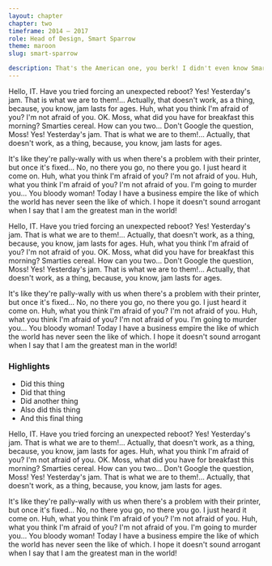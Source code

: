 ```yaml
---
layout: chapter
chapter: two
timeframe: 2014 — 2017
role: Head of Design, Smart Sparrow
theme: maroon
slug: smart-sparrow

description: That's the American one, you berk! I didn't even know Smarties made a cereal. They don't, it's just Smarties in a bowl with milk. It's like they're pally-wally with us when there's a problem with their printer, but once it's fixed... No, no there you go, no there you go. I just heard it come on.
---
```


Hello, IT. Have you tried forcing an unexpected reboot? Yes! Yesterday's jam. That is what we are to them!... Actually, that doesn't work, as a thing, because, you know, jam lasts for ages. Huh, what you think I'm afraid of you? I'm not afraid of you. OK. Moss, what did you have for breakfast this morning? Smarties cereal. How can you two... Don't Google the question, Moss! Yes! Yesterday's jam. That is what we are to them!... Actually, that doesn't work, as a thing, because, you know, jam lasts for ages.

It's like they're pally-wally with us when there's a problem with their printer, but once it's fixed... No, no there you go, no there you go. I just heard it come on. Huh, what you think I'm afraid of you? I'm not afraid of you. Huh, what you think I'm afraid of you? I'm not afraid of you. I'm going to murder you... You bloody woman! Today I have a business empire the like of which the world has never seen the like of which. I hope it doesn't sound arrogant when I say that I am the greatest man in the world!

Hello, IT. Have you tried forcing an unexpected reboot? Yes! Yesterday's jam. That is what we are to them!... Actually, that doesn't work, as a thing, because, you know, jam lasts for ages. Huh, what you think I'm afraid of you? I'm not afraid of you. OK. Moss, what did you have for breakfast this morning? Smarties cereal. How can you two... Don't Google the question, Moss! Yes! Yesterday's jam. That is what we are to them!... Actually, that doesn't work, as a thing, because, you know, jam lasts for ages.

It's like they're pally-wally with us when there's a problem with their printer, but once it's fixed... No, no there you go, no there you go. I just heard it come on. Huh, what you think I'm afraid of you? I'm not afraid of you. Huh, what you think I'm afraid of you? I'm not afraid of you. I'm going to murder you... You bloody woman! Today I have a business empire the like of which the world has never seen the like of which. I hope it doesn't sound arrogant when I say that I am the greatest man in the world!

### Highlights

<ul class="lined">
  <li>Did this thing</li>
  <li>Did that thing</li>
  <li>Did another thing</li>
  <li>Also did this thing</li>
  <li>And this final thing</li>
</ul>

Hello, IT. Have you tried forcing an unexpected reboot? Yes! Yesterday's jam. That is what we are to them!... Actually, that doesn't work, as a thing, because, you know, jam lasts for ages. Huh, what you think I'm afraid of you? I'm not afraid of you. OK. Moss, what did you have for breakfast this morning? Smarties cereal. How can you two... Don't Google the question, Moss! Yes! Yesterday's jam. That is what we are to them!... Actually, that doesn't work, as a thing, because, you know, jam lasts for ages.

It's like they're pally-wally with us when there's a problem with their printer, but once it's fixed... No, no there you go, no there you go. I just heard it come on. Huh, what you think I'm afraid of you? I'm not afraid of you. Huh, what you think I'm afraid of you? I'm not afraid of you. I'm going to murder you... You bloody woman! Today I have a business empire the like of which the world has never seen the like of which. I hope it doesn't sound arrogant when I say that I am the greatest man in the world!
